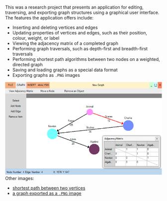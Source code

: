 This was a research project that presents an application for editing, traversing, and exporting graph structures using a graphical user interface. The features the application offers include:
 - Inserting and deleting vertices and edges
 - Updating properties of vertices and edges, such as their position, colour, weight, or label
 - Viewing the adjacency matrix of a completed graph
 - Performing graph traversals, such as depth-first and breadth-first traversals
 - Performing shortest path algorithms between two nodes on a weighted, directed graph
 - Saving and loading graphs as a special data format
 - Exporting graphs as `.PNG` images

![A screenshot showcasing various features of the application](/image/figures/graphing-1.png)
Other images:
 - [shortest path between two vertices](/image/figures/graphing-2.png)
 - [a graph exported as a `.PNG` image](/image/figures/graphing-3.png)
